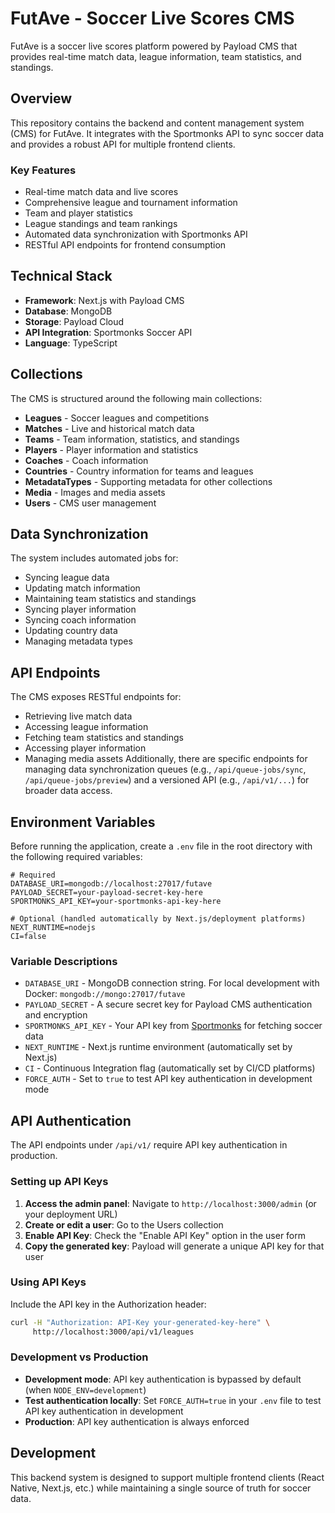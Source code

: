 # FutAve - Soccer Live Scores CMS

FutAve is a soccer live scores platform powered by Payload CMS that provides real-time match data, league information, team statistics, and standings.

## Overview

This repository contains the backend and content management system (CMS) for FutAve. It integrates with the Sportmonks API to sync soccer data and provides a robust API for multiple frontend clients.

### Key Features

- Real-time match data and live scores
- Comprehensive league and tournament information
- Team and player statistics
- League standings and team rankings
- Automated data synchronization with Sportmonks API
- RESTful API endpoints for frontend consumption

## Technical Stack

- **Framework**: Next.js with Payload CMS
- **Database**: MongoDB
- **Storage**: Payload Cloud
- **API Integration**: Sportmonks Soccer API
- **Language**: TypeScript

## Collections

The CMS is structured around the following main collections:

- **Leagues** - Soccer leagues and competitions
- **Matches** - Live and historical match data
- **Teams** - Team information, statistics, and standings
- **Players** - Player information and statistics
- **Coaches** - Coach information
- **Countries** - Country information for teams and leagues
- **MetadataTypes** - Supporting metadata for other collections
- **Media** - Images and media assets
- **Users** - CMS user management

## Data Synchronization

The system includes automated jobs for:
- Syncing league data
- Updating match information
- Maintaining team statistics and standings
- Syncing player information
- Syncing coach information
- Updating country data
- Managing metadata types

## API Endpoints

The CMS exposes RESTful endpoints for:
- Retrieving live match data
- Accessing league information
- Fetching team statistics and standings
- Accessing player information
- Managing media assets
Additionally, there are specific endpoints for managing data synchronization queues (e.g., `/api/queue-jobs/sync`, `/api/queue-jobs/preview`) and a versioned API (e.g., `/api/v1/...`) for broader data access.

## Environment Variables

Before running the application, create a `.env` file in the root directory with the following required variables:

```env
# Required
DATABASE_URI=mongodb://localhost:27017/futave
PAYLOAD_SECRET=your-payload-secret-key-here
SPORTMONKS_API_KEY=your-sportmonks-api-key-here

# Optional (handled automatically by Next.js/deployment platforms)
NEXT_RUNTIME=nodejs
CI=false
```

### Variable Descriptions

- `DATABASE_URI` - MongoDB connection string. For local development with Docker: `mongodb://mongo:27017/futave`
- `PAYLOAD_SECRET` - A secure secret key for Payload CMS authentication and encryption
- `SPORTMONKS_API_KEY` - Your API key from [Sportmonks](https://sportmonks.com/) for fetching soccer data
- `NEXT_RUNTIME` - Next.js runtime environment (automatically set by Next.js)
- `CI` - Continuous Integration flag (automatically set by CI/CD platforms)
- `FORCE_AUTH` - Set to `true` to test API key authentication in development mode

## API Authentication

The API endpoints under `/api/v1/` require API key authentication in production. 

### Setting up API Keys

1. **Access the admin panel**: Navigate to `http://localhost:3000/admin` (or your deployment URL)
2. **Create or edit a user**: Go to the Users collection
3. **Enable API Key**: Check the "Enable API Key" option in the user form
4. **Copy the generated key**: Payload will generate a unique API key for that user

### Using API Keys

Include the API key in the Authorization header:

```bash
curl -H "Authorization: API-Key your-generated-key-here" \
     http://localhost:3000/api/v1/leagues
```

### Development vs Production

- **Development mode**: API key authentication is bypassed by default (when `NODE_ENV=development`)
- **Test authentication locally**: Set `FORCE_AUTH=true` in your `.env` file to test API key authentication in development
- **Production**: API key authentication is always enforced

## Development

This backend system is designed to support multiple frontend clients (React Native, Next.js, etc.) while maintaining a single source of truth for soccer data.
